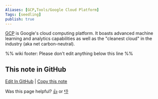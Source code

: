 ```yaml
---
Aliases: [GCP,Tools/Google Cloud Platform]
Tags: [seedling]
publish: true
---
```


[GCP](https://cloud.google.com/) is Google's cloud computing platform. It boasts advanced machine learning and analytics capabilities as well as the "cleanest cloud" in the industry (aka net carbon-neutral).

%% wiki footer: Please don't edit anything below this line %%

## This note in GitHub

<span class="git-footer">[Edit In GitHub](https://github.dev/data-engineering-community/data-engineering-wiki/blob/main/Tools/Cloud%20Providers/Google%20Cloud%20Platform.md "git-hub-edit-note") | [Copy this note](https://raw.githubusercontent.com/data-engineering-community/data-engineering-wiki/main/Tools/Cloud%20Providers/Google%20Cloud%20Platform.md "git-hub-copy-note")</span>

<span class="git-footer">Was this page helpful?
[👍](https://tally.so/r/mOaxjk?rating=Yes&url=https://dataengineering.wiki/Tools/Cloud%20Providers/Google%20Cloud%20Platform) or [👎](https://tally.so/r/mOaxjk?rating=No&url=https://dataengineering.wiki/Tools/Cloud%20Providers/Google%20Cloud%20Platform)</span>
